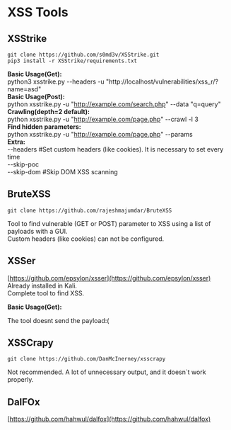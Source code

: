 # XSS Tools

## XSStrike

```text
git clone https://github.com/s0md3v/XSStrike.git
pip3 install -r XSStrike/requirements.txt
```

**Basic Usage\(Get\):**  
python3 xsstrike.py --headers -u "http://localhost/vulnerabilities/xss\_r/?name=asd"  
**Basic Usage\(Post\):**  
python xsstrike.py -u "http://example.com/search.php" --data "q=query"  
**Crawling\(depth=2 default\):**  
python xsstrike.py -u "http://example.com/page.php" --crawl -l 3  
**Find hidden parameters:**  
python xsstrike.py -u "http://example.com/page.php" --params  
**Extra:**  
--headers \#Set custom headers \(like cookies\). It is necessary to set every time  
--skip-poc  
--skip-dom \#Skip DOM XSS scanning

## BruteXSS

```text
git clone https://github.com/rajeshmajumdar/BruteXSS
```

Tool to find vulnerable \(GET or POST\) parameter to XSS using a list of payloads with a GUI.  
Custom headers \(like cookies\) can not be configured.

## XSSer

[https://github.com/epsylon/xsser](https://github.com/epsylon/xsser)  
Already installed in Kali.  
Complete tool to find XSS.

**Basic Usage\(Get\):**  
  
The tool doesnt send the payload:\(

## XSSCrapy

```text
git clone https://github.com/DanMcInerney/xsscrapy
```

Not recommended. A lot of unnecessary output, and it doesn\`t work properly.

## DalFOx

[https://github.com/hahwul/dalfox](https://github.com/hahwul/dalfox)

